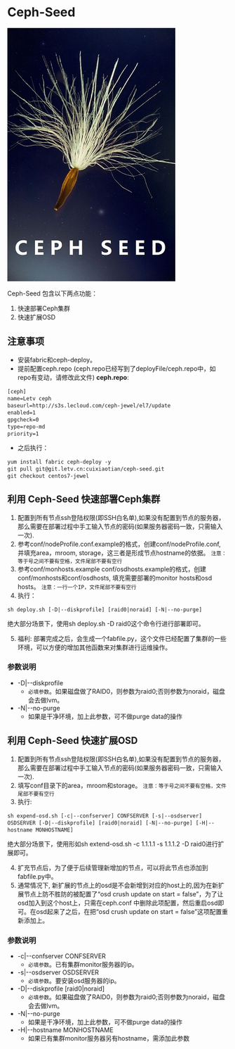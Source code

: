 # Ceph-Seed

![](ceph-seed.jpg)


Ceph-Seed 包含以下两点功能：

1. 快速部署Ceph集群
2. 快速扩展OSD

## 注意事项
- 安装fabric和ceph-deploy。
- 提前配置ceph.repo (ceph.repo已经写到了deployFile/ceph.repo中，如repo有变动，请修改此文件)
**ceph.repo**:

```
[ceph]
name=Letv ceph
baseurl=http://s3s.lecloud.com/ceph-jewel/el7/update
enabled=1
gpgcheck=0
type=repo-md
priority=1
```

- 之后执行：
```
yum install fabric ceph-deploy -y
git pull git@git.letv.cn:cuixiaotian/ceph-seed.git
git checkout centos7-jewel
```

## 利用 Ceph-Seed 快速部署Ceph集群
1. 配置到所有节点ssh登陆权限(即SSH白名单),如果没有配置到节点的服务器，那么需要在部署过程中手工输入节点的密码(如果服务器密码一致，只需输入一次).
2. 参考conf/nodeProfile.conf.example的格式，创建conf/nodeProfile.conf, 并填充area，mroom, storage，这三者是形成节点hostname的依据。 `注意：等于号之间不要有空格，文件尾部不要有空行`
3. 参考conf/monhosts.example  conf/osdhosts.example的格式，创建conf/monhosts和conf/osdhosts, 填充需要部署的monitor hosts和osd hosts。 `注意：一行一个IP，文件尾部不要有空行`
4. 执行：
```
sh deploy.sh [-D|--diskprofile] [raid0|noraid] [-N|--no-purge]
```
绝大部分场景下，使用sh deploy.sh -D raid0这个命令行进行部署即可。

5. 福利: 部署完成之后，会生成一个fabfile.py，这个文件已经配置了集群的一些环境，可以方便的增加其他函数来对集群进行运维操作。

### 参数说明
- -D|--diskprofile	
	- `必填参数`。如果磁盘做了RAID0，则参数为raid0;否则参数为noraid，磁盘会去做lvm。
- -N|--no-purge 	
	- 如果是干净环境，加上此参数，可不做purge data的操作

## 利用 Ceph-Seed 快速扩展OSD
1. 配置到所有节点ssh登陆权限(即SSH白名单),如果没有配置到节点的服务器，那么需要在部署过程中手工输入节点的密码(如果服务器密码一致，只需输入一次).
2. 填写conf目录下的area，mroom和storage。 `注意：等于号之间不要有空格，文件尾部不要有空行`
3. 执行:
```
sh expend-osd.sh [-c|--confserver] CONFSERVER [-s|--osdserver] OSDSERVER [-D|--diskprofile] [raid0|noraid] [-N|--no-purge] [-H|--hostname MONHOSTNAME]
```
绝大部分场景下，使用形如sh extend-osd.sh  -c 1.1.1.1 -s 1.1.1.2 -D raid0进行扩展即可。

4. 扩充节点后，为了便于后续管理新增加的节点，可以将此节点也添加到fabfile.py中。
5. 通常情况下, 新扩展的节点上的osd是不会新增到对应的host上的,因为在新扩展节点上防不胜防的被配置了“osd crush update on start = false”，为了让osd加入到这个host上，只需在ceph.conf
中删除此项配置，然后重启osd即可。在osd起来了之后，在把“osd crush update on start = false”这项配置重新添加上。

### 参数说明
- -c|--confserver CONFSERVER
	- `必填参数`。已有集群monitor服务器的ip。
- -s|--osdserver OSDSERVER
	- `必填参数`。要安装osd服务器的ip。
- -D|--diskprofile [raid0|noraid]
	- `必填参数`。如果磁盘做了RAID0，则参数为raid0;否则参数为noraid，磁盘会去做lvm。
- -N|--no-purge         
	- 如果是干净环境，加上此参数，可不做purge data的操作
- -H|--hostname MONHOSTNAME
	- 如果已有集群monitor服务器另有hostname，需添加此参数
